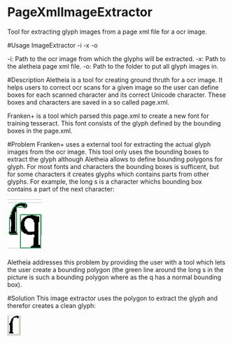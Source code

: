 # PageXmlImageExtractor
Tool for extracting glyph images from a page xml file for a ocr image.

#Usage
ImageExtractor -i <inputImageFile> -x <pageXml> -o <outputFolder>

-i: Path to the ocr image from which the glyphs will be extracted.
-x: Path to the aletheia page xml file.
-o: Path to the folder to put all glyph images in.

#Description
Aletheia is a tool for creating ground thruth for a ocr image. It helps users to correct ocr scans for a given image so the user can define boxes for each scanned character and its correct Unicode character. These boxes and characters are saved in a so called page.xml. 

Franken+ is a tool which parsed this page.xml to create a new font for training tesseract. This font consists of the glyph defined by the bounding boxes in the page.xml. 

#Problem
Franken+ uses a external tool for extracting the actual glyph images from the ocr image. This tool only uses the bounding boxes to extract the glyph although Aletheia allows to define bounding polygons for glyph. For most fonts and characters the bounding boxes is sufficent, but for some characters it creates glyphs which contains parts from other glyphs. For example, the long s is a character whichs bounding box contains a part of the next character:

![alt tag](https://github.com/SvenLauterbach/GitHubAssets/blob/master/ImageExtractor/boundingPolygon.PNG)

Aletheia addresses this problem by providing the user with a tool which lets the user create a bounding polygon (the green line around the long s in the picture is such a bounding polygon where as the q has a normal bounding box).

#Solution
This image extractor uses the polygon to extract the glyph and therefor creates a clean glyph:

![alt tag](https://github.com/SvenLauterbach/GitHubAssets/blob/master/ImageExtractor/result.PNG?raw=true)

